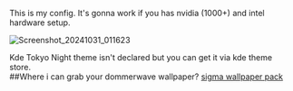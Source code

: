 This is my config.
It's gonna work if you has nvidia (1000+) and intel hardware setup.

![Screenshot_20241031_011623](https://github.com/user-attachments/assets/f7ce3e4e-299b-444a-ace2-9106fdf6fb40)

Kde Tokyo Night theme  isn't declared but you can get it via kde theme store.\
##Where i can grab your dommerwave wallpaper?
[sigma wallpaper pack](https://github.com/kotudemo/PoALFW/releases/tag/wallpapers) 
